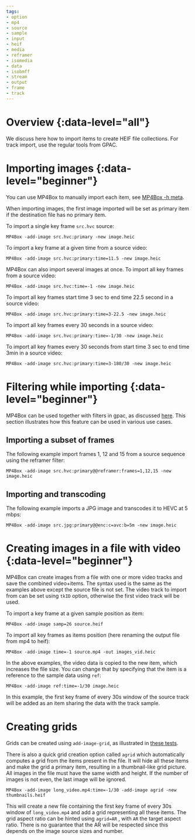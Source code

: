 ```yaml
---
tags:
- option
- mp4
- source
- sample
- input
- heif
- media
- reframer
- isomedia
- data
- isobmff
- stream
- output
- frame
- track
---
```




# Overview {:data-level="all"}

We discuss here how to import items to create HEIF file collections. For track import, use the regular tools from GPAC.


# Importing images {:data-level="beginner"}

You can use MP4Box to manually import each item, see [MP4Box -h meta](mp4box-meta-opts).

When importing images, the first image imported will be set as primary item if the destination file has no primary item.


To import a single key frame `src.hvc` source:
```
MP4Box -add-image src.hvc:primary -new image.heic
```

To import a key frame at a given time from a source video:
```
MP4Box -add-image src.hvc:primary:time=11.5 -new image.heic
```

MP4Box can also import several images at once.
To import all key frames from a source video:
```
MP4Box -add-image src.hvc:time=-1 -new image.heic
```

To import all key frames start time 3 sec to end time 22.5 second in a source video:
```
MP4Box -add-image src.hvc:primary:time=3-22.5 -new image.heic
```

To import all key frames every 30 seconds in a source video:
```
MP4Box -add-image src.hvc:primary:time=-1/30 -new image.heic
```

To import all key frames every 30 seconds from start time 3 sec to end time 3min in a source video:
```
MP4Box -add-image src.hvc:primary:time=3-180/30 -new image.heic
```


# Filtering while importing {:data-level="beginner"}
MP4Box can be used together with filters in gpac, as discussed [here](mp4box-filters). This section illustrates how this feature can be used in various use cases.

## Importing a subset of frames

The following example import frames 1, 12 and 15 from a source sequence using the reframer filter:
```
MP4Box -add-image src.hvc:primary@@reframer:frames=1,12,15 -new image.heic
```

## Importing and transcoding
  
The following example imports a JPG image and transcodes it to HEVC at 5 mbps:
```
MP4Box -add-image src.jpg:primary@@enc:c=avc:b=5m -new image.heic
```

# Creating images in a file with video {:data-level="beginner"}

MP4Box can create images from a file with one or more video tracks and save the combined video+items.
The syntax used is the same as the examples above except the source file is not set.
The video track to import from can be set using `tkID` option, otherwise the first video track will be used.


To import a key frame at a given sample position as item:
```
MP4Box -add-image samp=26 source.heif
```

To import all key frames as items position (here renaming the output file from mp4 to heif):
```
MP4Box -add-image time=-1 source.mp4 -out images_vid.heic
```

In the above examples, the video data is copied to the new item, which increases the file size. 
You can change that by specifying that the item is a reference to the sample data using `ref`:

```
MP4Box -add-image ref:time=-1/30 image.heic
```

In this example, the first key frame of every 30s window of the source track will be added as an item sharing the data with the track sample.

# Creating grids
Grids can be created using `add-image-grid`, as illustrated in [these tests](https://github.com/gpac/testsuite/blob/filters/scripts/iff-grid.sh).

There is also a quick grid creation option called `agrid` which automatically computes a grid from the items present in the file. 
It will hide all these items and make the grid a primary item, resulting in a thumbnail-like grid picture.
All images in the file must have the same width and height. If the number of images is not even, the last image will be ignored. 

```
MP4Box -add-image long_video.mp4:time=-1/30 -add-image agrid -new thumbnails.heif
```

This will create a new file containing the first key frame of every 30s window of `long_video.mp4` and add a grid representing all these items.
The grid aspect ratio can be hinted using `agrid=AR` , with `AR` the target aspect ratio. There is no guarantee that the AR will be respected since this depends on the image source sizes and number.


